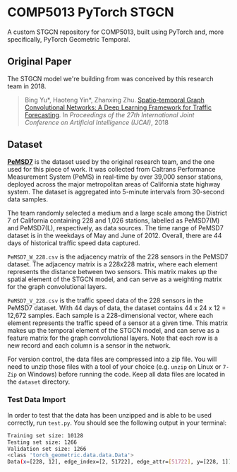 # COMP5013 PyTorch STGCN

A custom STGCN repository for COMP5013, built using PyTorch and, more specifically, PyTorch Geometric Temporal.

## Original Paper

The STGCN model we're building from was conceived by this research team in 2018.

> Bing Yu*, Haoteng Yin*, Zhanxing Zhu. [Spatio-temporal Graph Convolutional Networks: A Deep Learning Framework for Traffic Forecasting](https://www.ijcai.org/proceedings/2018/0505). In _Proceedings of the 27th International Joint Conference on Artificial Intelligence (IJCAI)_, 2018

## Dataset

**[PeMSD7](http://pems.dot.ca.gov/)** is the dataset used by the original research team, and the one used for this piece of work. It was collected from Caltrans Performance Measurement System (PeMS) in real-time by over 39,000 sensor stations, deployed across the major metropolitan areas of California state highway system. The dataset is aggregated into 5-minute intervals from 30-second data samples.

The team randomly selected a medium and a large scale among the District 7 of California containing 228 and 1,026 stations, labelled as PeMSD7(M) and PeMSD7(L), respectively, as data sources. The time range of PeMSD7 dataset is in the weekdays of May and June of 2012. Overall, there are 44 days of historical traffic speed data captured.

`PeMSD7_W_228.csv` is the adjacency matrix of the 228 sensors in the PeMSD7 dataset. The adjacency matrix is a 228x228 matrix, where each element represents the distance between two sensors. This matrix makes up the spatial element of the STGCN model, and can serve as a weighting matrix for the graph convolutional layers.

`PeMSD7_V_228.csv` is the traffic speed data of the 228 sensors in the PeMSD7 dataset. With 44 days of data, the dataset contains 44 x 24 x 12 = 12,672 samples. Each sample is a 228-dimensional vector, where each element represents the traffic speed of a sensor at a given time. This matrix makes up the temporal element of the STGCN model, and can serve as a feature matrix for the graph convolutional layers. Note that each row is a new record and each column is a sensor in the network.

For version control, the data files are compressed into a zip file. You will need to unzip those files with a tool of your choice (e.g. `unzip` on Linux or `7-Zip` on Windows) before running the code. Keep all data files are located in the `dataset` directory.

### Test Data Import

In order to test that the data has been unzipped and is able to be used correctly, run `test.py`. You should see the following output in your terminal:

```bash
Training set size: 10128
Testing set size: 1266
Validation set size: 1266
<class 'torch_geometric.data.data.Data'>
Data(x=[228, 12], edge_index=[2, 51722], edge_attr=[51722], y=[228, 1])
```
